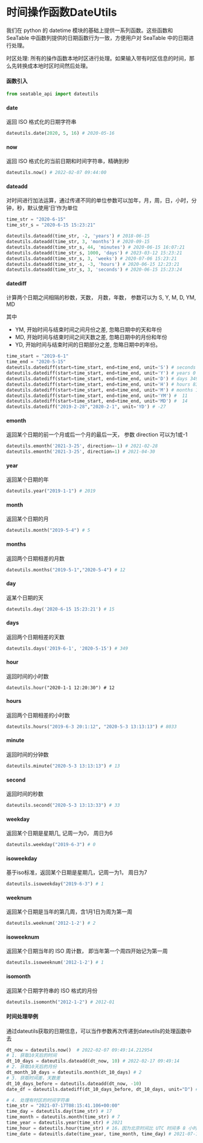 # 时间操作函数DateUtils

我们在 python 的 datetime 模块的基础上提供一系列函数。这些函数和 SeaTable 中函数列提供的日期函数行为一致，方便用户对 SeaTable 中的日期进行处理。

时区处理: 所有的操作函数本地时区进行处理。如果输入带有时区信息的时间，那么先转换成本地时区时间然后处理。

#### 函数引入

```python
from seatable_api import dateutils
```

#### date

返回 ISO 格式化的日期字符串

```python
dateutils.date(2020, 5, 16) # 2020-05-16
```

#### now

返回 ISO 格式化的当前日期和时间字符串，精确到秒

```python
dateutils.now() # 2022-02-07 09:44:00
```

#### dateadd

对时间进行加法运算，通过传递不同的单位参数可以加年，月，周，日，小时，分钟，秒，默认使用‘日’作为单位

```python
time_str = "2020-6-15"
time_str_s = "2020-6-15 15:23:21"

dateutils.dateadd(time_str, -2, 'years') # 2018-06-15
dateutils.dateadd(time_str, 3, 'months') # 2020-09-15
dateutils.dateadd(time_str_s, 44, 'minutes') # 2020-06-15 16:07:21
dateutils.dateadd(time_str_s, 1000, 'days') # 2023-03-12 15:23:21
dateutils.dateadd(time_str_s, 3, 'weeks') # 2020-07-06 15:23:21
dateutils.dateadd(time_str_s, -3, 'hours') # 2020-06-15 12:23:21
dateutils.dateadd(time_str_s, 3, 'seconds') # 2020-06-15 15:23:24
```

#### datediff

计算两个日期之间相隔的秒数，天数， 月数，年数， 参数可以为 S, Y, M, D, YM, MD

其中

* YM, 开始时间与结束时间之间月份之差, 忽略日期中的天和年份
* MD, 开始时间与结束时间之间天数之差, 忽略日期中的月份和年份
* YD,  开始时间与结束时间的日期部分之差, 忽略日期中的年份。

```python
time_start = "2019-6-1"
time_end = "2020-5-15"
dateutils.datediff(start=time_start, end=time_end, unit='S') # seconds 30153600
dateutils.datediff(start=time_start, end=time_end, unit='Y') # years 0
dateutils.datediff(start=time_start, end=time_end, unit='D') # days 349
dateutils.datediff(start=time_start, end=time_end, unit='H') # hours 8376
dateutils.datediff(start=time_start, end=time_end, unit='M') # months 11
dateutils.datediff(start=time_start, end=time_end, unit='YM') #  11
dateutils.datediff(start=time_start, end=time_end, unit='MD') #  14
dateutils.datediff("2019-2-28","2020-2-1", unit='YD') # -27
```

#### emonth

返回某个日期的前一个月或后一个月的最后一天， 参数 direction 可以为1或-1

```python
dateutils.emonth('2021-3-25', direction=-1) # 2021-02-28
dateutils.emonth('2021-3-25', direction=1) # 2021-04-30
```

#### year

返回某个日期的年

```python
dateutils.year("2019-1-1") # 2019
```

#### month

返回某个日期的月

```python
dateutils.month("2019-5-4") # 5
```

#### months

返回两个日期相差的月数

```python
dateutils.months("2019-5-1","2020-5-4") # 12
```

#### day

返某个日期的天

```python
dateutils.day('2020-6-15 15:23:21') # 15
```

#### days

返回两个日期相差的天数

```python
dateutils.days('2019-6-1', '2020-5-15') # 349
```

#### hour

返回时间的小时数

```pyhton
dateutils.hour("2020-1-1 12:20:30") # 12
```

#### hours

返回两个日期相差的小时数

```python
dateutils.hours("2019-6-3 20:1:12", "2020-5-3 13:13:13") # 8033
```

#### minute

返回时间的分钟数

```python
dateutils.minute("2020-5-3 13:13:13") # 13
```

#### second

返回时间的秒数

```python
dateutils.second("2020-5-3 13:13:33") # 33
```

#### weekday

返回某个日期是星期几, 记周一为0， 周日为6

```python
dateutils.weekday("2019-6-3") # 0
```

#### isoweekday

基于iso标准，返回某个日期是星期几，记周一为1， 周日为7

```python
dateutils.isoweekday("2019-6-3") # 1
```

#### weeknum

返回某个日期是当年的第几周，含1月1日为周为第一周

```python
dateutils.weeknum('2012-1-2') # 2
```

#### isoweeknum

返回某个日期当年的 ISO 周计数， 即当年第一个周四开始记为第一周

```python
dateutils.isoweeknum('2012-1-2') # 1
```

#### isomonth

返回某个日期字符串的 ISO 格式的月份

~~~python
dateutils.isomonth("2012-1-2") # 2012-01
~~~

#### 时间处理举例

通过dateutils获取的日期信息，可以当作参数再次传递到dateutils的处理函数中去

```python
dt_now = dateutils.now()  # 2022-02-07 09:49:14.212954
# 1. 获取10天后的时间
dt_10_days = dateutils.dateadd(dt_now, 10) # 2022-02-17 09:49:14
# 2. 获取10天后的月份
dt_month_10_days = dateutils.month(dt_10_days) # 2
# 3. 获取时间差，天数差
dt_10_days_before = dateutils.dateadd(dt_now, -10)
date_df = dateutils.datediff(dt_10_days_before, dt_10_days, unit="D") # 20

# 4. 处理有时区的时间字符串
time_str = "2021-07-17T08:15:41.106+00:00"
time_day = dateutils.day(time_str) # 17
time_month = dateutils.month(time_str) # 7
time_year = dateutils.year(time_str) # 2021
time_hour = dateutils.hour(time_str) # 16，因为北京时间比 UTC 时间多 8 小时
time_date = dateuitls.date(time_year, time_month, time_day) # 2021-07-17
```

